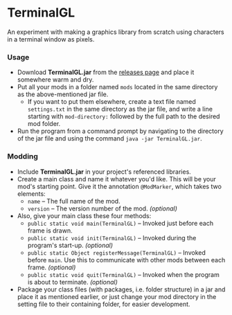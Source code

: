 # TerminalGL
An experiment with making a graphics library from scratch using characters in a terminal window as pixels.

### Usage
* Download **TerminalGL.jar** from the [releases page](https://github.com/ddabble/TerminalGL/releases) and place it somewhere warm and dry.
* Put all your mods in a folder named `mods` located in the same directory as the above-mentioned jar file.
	* If you want to put them elsewhere, create a text file named `settings.txt` in the same directory as the jar file, and write a line starting with `mod-directory:` followed by the full path to the desired mod folder.
* Run the program from a command prompt by navigating to the directory of the jar file and using the command `java -jar TerminalGL.jar`.

### Modding
* Include **TerminalGL.jar** in your project's referenced libraries.
* Create a main class and name it whatever you'd like. This will be your mod's starting point. Give it the annotation `@ModMarker`, which takes two elements:
	* `name` &ndash; The full name of the mod.
	* `version` &ndash; The version number of the mod. *(optional)*
* Also, give your main class these four methods:
	* `public static void main(TerminalGL)` &ndash; Invoked just before each frame is drawn.
	* `public static void init(TerminalGL)` &ndash; Invoked during the program's start-up. *(optional)*
	* `public static Object registerMessage(TerminalGL)` &ndash; Invoked before `main`. Use this to communicate with other mods between each frame. *(optional)*
	* `public static void quit(TerminalGL)` &ndash; Invoked when the program is about to terminate. *(optional)*
* Package your class files (with packages, i.e. folder structure) in a jar and place it as mentioned earlier, or just change your mod directory in the setting file to their containing folder, for easier development.
